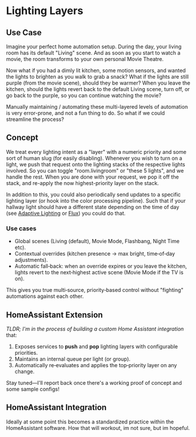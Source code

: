 # Lighting Layers

## Use Case

Imagine your perfect home automation setup.
During the day, your living room has its default "Living" scene.
And as soon as you start to watch a movie, the room transforms to your own personal Movie Theatre.

Now what if you had a dimly lit kitchen, some motion sensors, and wanted the lights to brighten as you walk to grab a snack?
What if the lights are still purple (from the movie scene), should they be warmer? When you leave the kitchen, should the lights revert back to the default Living scene, turn off, or go back to the purple, so you can continue watching the movie?

Manually maintaining / automating these multi-layered levels of automation is very error-prone, and not a fun thing to do.
So what if we could streamline the process?

## Concept

We treat every lighting intent as a "layer" with a numeric priority and some sort of human slug (for easily disabling).
Whenever you wish to turn on a light, we push that request onto the lighting stacks of the respective lights involved.
So you can toggle "room.livingroom" or "these 5 lights", and we handle the rest.
When you are done with your request, we pop it off the stack, and re-apply the now highest-priority layer on the stack.

In addition to this, you could also periodically send updates to a specific lighting layer (or hook into the color processing pipeline).
Such that if your hallway light should have a different state depending on the time of day (see [Adaptive Lighting](https://github.com/basnijholt/adaptive-lighting) or [Flux](https://www.home-assistant.io/integrations/flux/)) you could do that.

### Use cases

- Global scenes (Living (default), Movie Mode, Flashbang, Night Time etc).
- Contextual overrides (kitchen presence → max bright, time‑of‑day adjustments).
- Automatic fall‑back: when an override expires or you leave the kitchen, lights revert to the next‑highest active scene (Movie Mode if the TV is on).

This gives you true multi‑source, priority‑based control without "fighting" automations against each other.

## HomeAssistant Extension

_TLDR; I'm in the process of building a custom Home Assistant integration_ that:

1. Exposes services to **push** and **pop** lighting layers with configurable priorities.  
2. Maintains an internal queue per light (or group).  
3. Automatically re‑evaluates and applies the top‑priority layer on any change.  

Stay tuned—I'll report back once there's a working proof of concept and some sample configs!

## HomeAssistant Integration

Ideally at some point this becomes a standardized practice within the HomeAssistant software.
How that will workout, im not sure, but im hopeful.

